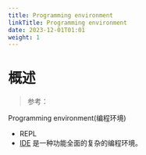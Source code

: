 ```yaml
---
title: Programming environment
linkTitle: Programming environment
date: 2023-12-01T01:01
weight: 1
---
```


# 概述

> 参考：

Programming environment(编程环境)

- REPL
- [IDE](/docs/2.编程/Programming%20environment/IDE/IDE.md) 是一种功能全面的复杂的编程环境。

